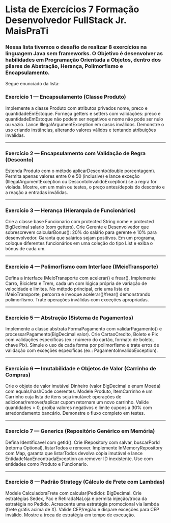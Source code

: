 # Lista de Exercícios 7 Formação Desenvolvedor FullStack Jr. MaisPraTi

### Nessa lista tivemos o desafio de realizar 8 exercícios na linguagem Java sem frameworks. O Objetivo é desenvolver as habilidades em Programação Orientada a Objetos, dentro dos pilares de Abstração, Herança, Polimorfismo e Encapsulamento.

Segue enunciado da lista: 

<h3>Exercício 1 — Encapsulamento (Classe Produto)</h3>
Implemente a classe Produto com atributos privados nome, preco e
quantidadeEmEstoque. Forneça getters e setters com validações: preco e
quantidadeEmEstoque não podem ser negativos e nome não pode ser nulo ou
vazio. Lance IllegalArgumentException em casos inválidos. Demonstre o uso
criando instâncias, alterando valores válidos e tentando atribuições inválidas.

****

<h3>Exercício 2 — Encapsulamento com Validação de Regra (Desconto)</h3>
Estenda Produto com o método aplicarDesconto(double porcentagem). Permita
apenas valores entre 0 e 50 (inclusive) e lance exceção (IllegalArgumentException
ou DescontoInvalidoException) se a regra for violada. Mostre, em um main ou
testes, o preço antes/depois do desconto e a reação a entradas inválidas.

****

<h3>Exercício 3 — Herança (Hierarquia de Funcionários)</h3>
Crie a classe base Funcionario com protected String nome e protected
BigDecimal salario (com getters). Crie Gerente e Desenvolvedor que
sobrescrevem calcularBonus(): 20% do salário para gerente e 10% para
desenvolvedor. Garanta que salários sejam positivos. Em um programa, coloque
diferentes funcionários em uma coleção do tipo List<Funcionario> e exiba o bônus
de cada um.

****

<h3>Exercício 4 — Polimorfismo com Interface (IMeioTransporte)</h3>
Defina a interface IMeioTransporte com acelerar() e frear(). Implemente Carro,
Bicicleta e Trem, cada um com lógica própria de variação de velocidade e limites.
No método principal, crie uma lista de IMeioTransporte, percorra e invoque
acelerar()/frear() demonstrando polimorfismo. Trate operações inválidas com
exceções apropriadas.

****

<h3>Exercício 5 — Abstração (Sistema de Pagamentos)</h3>
Implemente a classe abstrata FormaPagamento com validarPagamento() e
processarPagamento(BigDecimal valor). Crie CartaoCredito, Boleto e Pix com
validações específicas (ex.: número do cartão, formato de boleto, chave Pix). Simule
o uso de cada forma por polimorfismo e trate erros de validação com exceções
específicas (ex.: PagamentoInvalidoException).

****

<h3>Exercício 6 — Imutabilidade e Objetos de Valor (Carrinho de Compras)</h3>
Crie o objeto de valor imutável Dinheiro (valor BigDecimal e enum Moeda) com
equals/hashCode coerentes. Modele Produto, ItemCarrinho e um Carrinho cuja
lista de itens seja imutável: operações de adicionar/remover/aplicar cupom retornam
um novo carrinho. Valide quantidades > 0, proíba valores negativos e limite cupons
a 30% com arredondamento bancário. Demonstre o fluxo completo em testes.

****

<h3>Exercício 7 — Generics (Repositório Genérico em Memória)</h3>
Defina Identificavel com getId(). Crie IRepository<T extends Identificavel, ID>
com salvar, buscarPorId (retorna Optional<T>), listarTodos e remover.
Implemente InMemoryRepository com Map<ID, T>, garanta que listarTodos
devolva cópia imutável e lance EntidadeNaoEncontradaException ao remover ID
inexistente. Use com entidades como Produto e Funcionario.

****

<h3>Exercício 8 — Padrão Strategy (Cálculo de Frete com Lambdas)</h3>
Modele CalculadoraFrete com calcular(Pedido): BigDecimal. Crie estratégias
Sedex, Pac e RetiradaNaLoja e permita injeção/troca da estratégia no Pedido.
Acrescente uma estratégia promocional via lambda (frete grátis acima de X). Valide
CEP/região e dispare exceções para CEP inválido. Mostre a troca de estratégia em
tempo de execução.

```

